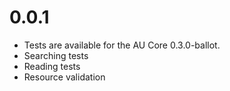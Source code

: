 # 0.0.1

* Tests are available for the AU Core 0.3.0-ballot.
* Searching tests
* Reading tests
* Resource validation